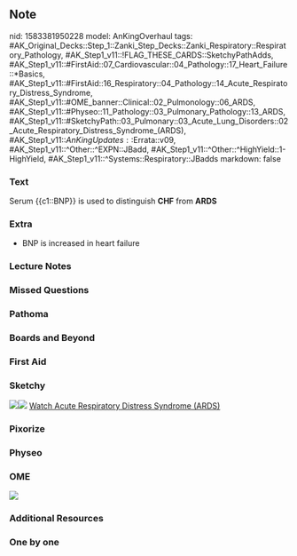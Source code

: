 ## Note
nid: 1583381950228
model: AnKingOverhaul
tags: #AK_Original_Decks::Step_1::Zanki_Step_Decks::Zanki_Respiratory::Respiratory_Pathology, #AK_Step1_v11::!FLAG_THESE_CARDS::SketchyPathAdds, #AK_Step1_v11::#FirstAid::07_Cardiovascular::04_Pathology::17_Heart_Failure::*Basics, #AK_Step1_v11::#FirstAid::16_Respiratory::04_Pathology::14_Acute_Respiratory_Distress_Syndrome, #AK_Step1_v11::#OME_banner::Clinical::02_Pulmonology::06_ARDS, #AK_Step1_v11::#Physeo::11_Pathology::03_Pulmonary_Pathology::13_ARDS, #AK_Step1_v11::#SketchyPath::03_Pulmonary::03_Acute_Lung_Disorders::02_Acute_Respiratory_Distress_Syndrome_(ARDS), #AK_Step1_v11::$AnKingUpdates::$Errata::v09, #AK_Step1_v11::^Other::^EXPN::JBadd, #AK_Step1_v11::^Other::^HighYield::1-HighYield, #AK_Step1_v11::^Systems::Respiratory::JBadds
markdown: false

### Text
Serum {{c1::BNP}} is used to distinguish <b>CHF</b> from
<b>ARDS</b>

### Extra
* BNP is increased in heart failure

### Lecture Notes


### Missed Questions


### Pathoma


### Boards and Beyond


### First Aid


### Sketchy
<img src="BNP%20ards_1566160514431.jpg"><img src=
"Screen%20Shot%202020-03-04%20at%2011.13.43%20PM_1566160514431.JPG">
<a href=
"https://dashboard.sketchy.com/study/medical/courses/medical-pathophysiology/units/medical-pathophysiology-pulmonary/videos/medical-pathophysiology-pulmonary-acute-lung-disorders-acute-respiratory-distress-syndrome-ards?utm_source=anki&utm_medium=partnership&utm_campaign=february_update&utm_content=medical">
Watch Acute Respiratory Distress Syndrome (ARDS)</a>

### Pixorize


### Physeo


### OME
<div class="ome-widget">
  <a href=
  "https://onlinemeded.org/spa/pulmonology/ards/acquire?ref=anki"><img src="_OME_AnkiFlashcards_Lesson_2.png"></a>
</div>

### Additional Resources


### One by one

